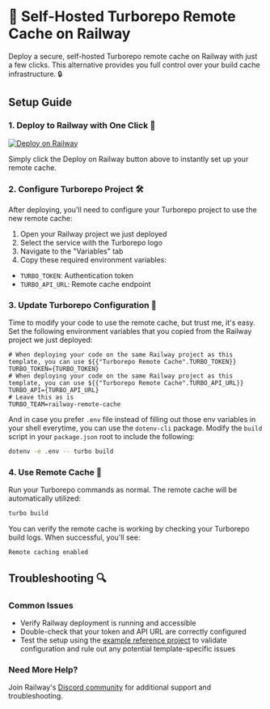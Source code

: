 # 🚂 Self-Hosted Turborepo Remote Cache on Railway

Deploy a secure, self-hosted Turborepo remote cache on Railway with just a few clicks. This alternative provides you full control over your build cache infrastructure. 🔒

## Setup Guide 

### 1. Deploy to Railway with One Click 🎯  
[![Deploy on Railway](https://railway.com/button.svg)](https://railway.app/template/tRFTHR?referralCode=chIZYq)

Simply click the Deploy on Railway button above to instantly set up your remote cache.

### 2. Configure Turborepo Project 🛠️

After deploying, you'll need to configure your Turborepo project to use the new remote cache:

1. Open your Railway project we just deployed
2. Select the service with the Turborepo logo
3. Navigate to the "Variables" tab
4. Copy these required environment variables:
  - `TURBO_TOKEN`: Authentication token
  - `TURBO_API_URL`: Remote cache endpoint

### 3. Update Turborepo Configuration 📝

Time to modify your code to use the remote cache, but trust me, it's easy.  
Set the following environment variables that you copied from the Railway project we just deployed:

```properties
# When deploying your code on the same Railway project as this template, you can use ${{"Turborepo Remote Cache".TURBO_TOKEN}}
TURBO_TOKEN={TURBO_TOKEN}
# When deploying your code on the same Railway project as this template, you can use ${{"Turborepo Remote Cache".TURBO_API_URL}}
TURBO_API={TURBO_API_URL}
# Leave this as is
TURBO_TEAM=railway-remote-cache
```

And in case you prefer `.env` file instead of filling out those env variables in your shell everytime, you can use the `dotenv-cli` package.
Modify the `build` script in your `package.json` root to include the following:

```bash
dotenv -e .env -- turbo build
```

### 4. Use Remote Cache 🎉

Run your Turborepo commands as normal. The remote cache will be automatically utilized:

```bash
turbo build
```
You can verify the remote cache is working by checking your Turborepo build logs. When successful, you'll see:

```
Remote caching enabled
```

## Troubleshooting 🔍

### Common Issues
- Verify Railway deployment is running and accessible
- Double-check that your token and API URL are correctly configured
- Test the setup using the [example reference project](https://github.com/ThallesP/remote-cache-railway) to validate configuration and rule out any potential template-specific issues

### Need More Help?
Join Railway's [Discord community](https://discord.gg/railway) for additional support and troubleshooting. 